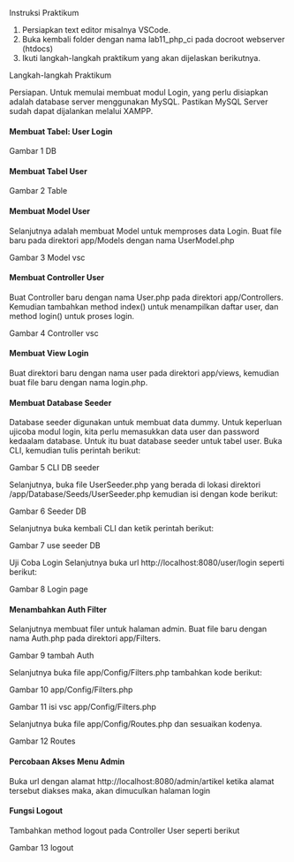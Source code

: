 Instruksi Praktikum

1. Persiapkan text editor misalnya VSCode.
2. Buka kembali folder dengan nama lab11_php_ci pada docroot webserver (htdocs)
3. Ikuti langkah-langkah praktikum yang akan dijelaskan berikutnya.

Langkah-langkah Praktikum

Persiapan.
Untuk memulai membuat modul Login, yang perlu disiapkan adalah database server 
menggunakan MySQL. Pastikan MySQL Server sudah dapat dijalankan melalui 
XAMPP.

#### Membuat Tabel: User Login

Gambar 1 DB

#### Membuat Tabel User

Gambar 2 Table

#### Membuat Model User

Selanjutnya adalah membuat Model untuk memproses data Login. Buat file baru pada 
direktori app/Models dengan nama UserModel.php

Gambar 3 Model vsc


#### Membuat Controller User

Buat Controller baru dengan nama User.php pada direktori app/Controllers.
Kemudian tambahkan method index() untuk menampilkan daftar user, dan method 
login() untuk proses login.

Gambar 4 Controller vsc

#### Membuat View Login

Buat direktori baru dengan nama user pada direktori app/views, kemudian buat file 
baru dengan nama login.php. 


#### Membuat Database Seeder


Database seeder digunakan untuk membuat data dummy. Untuk keperluan ujicoba modul 
login, kita perlu memasukkan data user dan password kedaalam database. Untuk itu buat 
database seeder untuk tabel user. Buka CLI, kemudian tulis perintah berikut:

Gambar 5 CLI DB seeder

Selanjutnya, buka file UserSeeder.php yang berada di lokasi direktori 
/app/Database/Seeds/UserSeeder.php kemudian isi dengan kode berikut:


Gambar 6 Seeder DB

Selanjutnya buka kembali CLI dan ketik perintah berikut:

Gambar 7 use seeder DB

Uji Coba Login
Selanjutnya buka url http://localhost:8080/user/login seperti berikut:

Gambar 8 Login page

#### Menambahkan Auth Filter

Selanjutnya membuat filer untuk halaman admin. Buat file baru dengan nama Auth.php
pada direktori app/Filters. 

Gambar 9 tambah Auth

Selanjutnya buka file app/Config/Filters.php tambahkan kode berikut:

Gambar 10 app/Config/Filters.php

Gambar 11 isi vsc app/Config/Filters.php

Selanjutnya buka file app/Config/Routes.php dan sesuaikan kodenya.

Gambar 12 Routes

#### Percobaan Akses Menu Admin

Buka url dengan alamat http://localhost:8080/admin/artikel ketika alamat tersebut 
diakses maka, akan dimuculkan halaman login

#### Fungsi Logout

Tambahkan method logout pada Controller User seperti berikut

Gambar 13 logout
